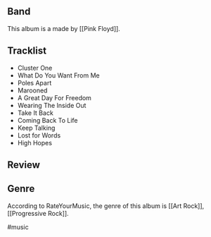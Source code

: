 ## Band
This album is a made by [[Pink Floyd]].
## Tracklist
- Cluster One
- What Do You Want From Me
- Poles Apart
- Marooned
- A Great Day For Freedom
- Wearing The Inside Out
- Take It Back
- Coming Back To Life
- Keep Talking
- Lost for Words
- High Hopes
## Review

## Genre
According to RateYourMusic, the genre of this album is [[Art Rock]], [[Progressive Rock]].    

#music